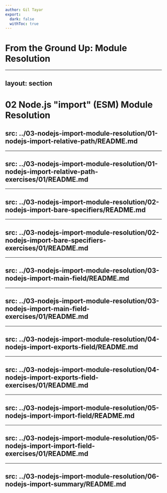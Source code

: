 ```yaml
---
author: Gil Tayar
export:
  dark: false
  withToc: true
---
```

# From the Ground Up: Module Resolution

---
layout: section
---
# 02 Node.js "import" (ESM) Module Resolution

src: ../03-nodejs-import-module-resolution/01-nodejs-import-relative-path/README.md
---

---
src: ../03-nodejs-import-module-resolution/01-nodejs-import-relative-path-exercises/01/README.md
---

---
src: ../03-nodejs-import-module-resolution/02-nodejs-import-bare-specifiers/README.md
---

---
src: ../03-nodejs-import-module-resolution/02-nodejs-import-bare-specifiers-exercises/01/README.md
---

---
src: ../03-nodejs-import-module-resolution/03-nodejs-import-main-field/README.md
---

---
src: ../03-nodejs-import-module-resolution/03-nodejs-import-main-field-exercises/01/README.md
---

---
src: ../03-nodejs-import-module-resolution/04-nodejs-import-exports-field/README.md
---

---
src: ../03-nodejs-import-module-resolution/04-nodejs-import-exports-field-exercises/01/README.md
---

---
src: ../03-nodejs-import-module-resolution/05-nodejs-import-import-field/README.md
---

---
src: ../03-nodejs-import-module-resolution/05-nodejs-import-import-field-exercises/01/README.md
---

---
src: ../03-nodejs-import-module-resolution/06-nodejs-import-summary/README.md
---
